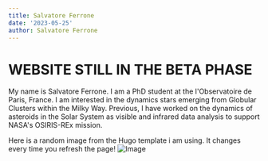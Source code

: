 ```yaml
---
title: Salvatore Ferrone
date: '2023-05-25'
author: Salvatore Ferrone
---
```


# WEBSITE STILL IN THE BETA PHASE

My name is Salvatore Ferrone. I am a PhD student at the l'Observatoire de Paris, France. I am interested in the dynamics stars emerging from Globular Clusters within the Milky Way. Previous, I have worked on the dynamics of asteroids in the Solar System as visible and infrared data analysis to support NASA's OSIRIS-REx mission.



Here is a random image from the Hugo template i am using. It changes every time you refresh the page!
![Image](https://source.unsplash.com/random/600x400/?tech)
